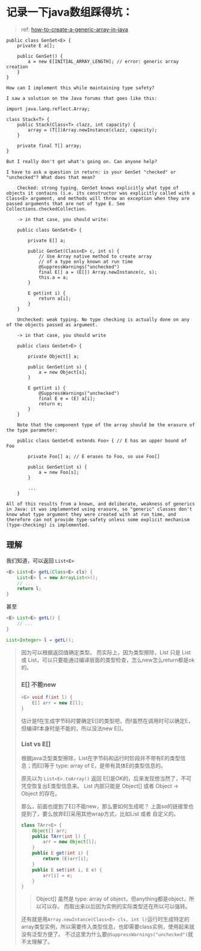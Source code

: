 
# 记录一下java数组踩得坑： 
> ref: [how-to-create-a-generic-array-in-java](http://stackoverflow.com/questions/529085/how-to-create-a-generic-array-in-java)

```
public class GenSet<E> {
    private E a[];

    public GenSet() {
        a = new E[INITIAL_ARRAY_LENGTH]; // error: generic array creation
    }
}

How can I implement this while maintaining type safety?

I saw a solution on the Java forums that goes like this:

import java.lang.reflect.Array;

class Stack<T> {
    public Stack(Class<T> clazz, int capacity) {
        array = (T[])Array.newInstance(clazz, capacity);
    }

    private final T[] array;
}

But I really don't get what's going on. Can anyone help?
```

```
I have to ask a question in return: is your GenSet "checked" or "unchecked"? What does that mean?

    Checked: strong typing. GenSet knows explicitly what type of objects it contains (i.e. its constructor was explicitly called with a Class<E> argument, and methods will throw an exception when they are passed arguments that are not of type E. See Collections.checkedCollection.

    -> in that case, you should write:

    public class GenSet<E> {

        private E[] a;

        public GenSet(Class<E> c, int s) {
            // Use Array native method to create array
            // of a type only known at run time
            @SuppressWarnings("unchecked")
            final E[] a = (E[]) Array.newInstance(c, s);
            this.a = a;
        }

        E get(int i) {
            return a[i];
        }
    }

    Unchecked: weak typing. No type checking is actually done on any of the objects passed as argument.

    -> in that case, you should write

    public class GenSet<E> {

        private Object[] a;

        public GenSet(int s) {
            a = new Object[s];
        }

        E get(int i) {
            @SuppressWarnings("unchecked")
            final E e = (E) a[i];
            return e;
        }
    }

    Note that the component type of the array should be the erasure of the type parameter:

    public class GenSet<E extends Foo> { // E has an upper bound of Foo

        private Foo[] a; // E erases to Foo, so use Foo[]

        public GenSet(int s) {
            a = new Foo[s];
        }

        ...
    }

All of this results from a known, and deliberate, weakness of generics in Java: it was implemented using erasure, so "generic" classes don't know what type argument they were created with at run time, and therefore can not provide type-safety unless some explicit mechanism (type-checking) is implemented.

```

## 理解

我们知道，可以返回 `List<E>`
```java
<E> List<E> getL(Class<E> cls) {
    List<E> l = new ArrayList<>();
    // ... 
    return l;
}
```

甚至
```java
<E> List<E> getL() {
    // ...
}

List<Integer> l = getL();
```
> 因为可以根据返回值确定类型。 而实际上，因为类型擦除，List<E> 只是 List 或 List<Object>，可以只要能通过编译层面的类型检查，怎么new怎么return都是ok的。

### E[] 不能new
```java
<E> void f(int l) {
    E[] arr = new E[l];
}
```

估计是f在生成字节码时要确定E[]的类型吧，而f虽然在调用时可以确定E，但编译f本身时是不能的，所以没法new E[]。

### List<E> vs E[]

根据java泛型类型擦除，List<E>在字节码和运行时阶段并不带有E的类型信息；而E[]等于 type: array of E，是带有具体E的类型信息的。

原先以为 `List<E>.toArray()` 返回 E[]是OK的，后来发现想当然了，不可凭空恢复出E类型信息来。 List<E> 内部只能是 Object[] 或者 Object -> Object 的存在。

那么，前面也提到了E[]不能new，那么要如何生成呢？
上面so的链接里也提到了，要么放弃E[]采用其他wrap方式，比如List<E> 或者 自定义的。
```java
class TArr<E> {
    Object[] arr;
    public TArr(int l) {
        arr = new Object[l];
    }
    public E get(int i) {
        return (E)arr[i];
    }
    public E set(int i, E e) {
        arr[i] = e;
    }
}
```
> Object[] 虽然是 type: array of object，但anything都是object，所以可以存。 而取出来以后因为实例的实际类型还在所以可以强转。

还有就是用`Array.newIntance(Class<E> cls, int l)`运行时生成特定的array类型实例，所以需要传入类型信息，也即需要class实例，使用起来就没有泛型方便了。
不过这里为什么要`@SuppressWarnings("unchecked")`就不太理解了。

